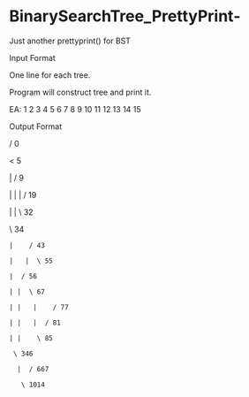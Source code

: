 # BinarySearchTree_PrettyPrint-
Just another prettyprint() for BST

Input Format 

One line for each tree.

Program will construct tree and print it. 

EA: 1 2 3 4 5 6 7 8 9 10 11 12 13 14 15 

Output Format


   / 0
   
< 5

  |  / 9
  
  | | |  / 19
  
  | |  \ 32
  
   \ 34
   
    |    / 43
    
    |   |  \ 55
    
    |  / 56
    
    | |  \ 67
    
    | |   |    / 77
    
    | |   |  / 81
    
    | |    \ 85
    
     \ 346
     
      |  / 667
      
       \ 1014
       
